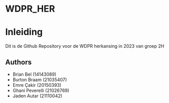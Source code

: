 # WDPR_HER
<h1>Inleiding</h1>
Dit is de Github Repository voor de WDPR herkansing in 2023 van groep 2H


<h2>Authors</h2>
<ul>
<li>Brian Bel (14143089)</li>
<li>Burton Braam (21035407)</li>
<li>Emre Çakir (20150393)</li>
<li>Ghani Peverelli (21026769)</li>
<li>Jaden Autar (21110042)</li>
</ul>
